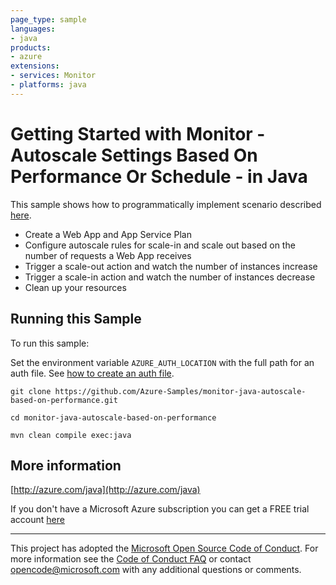 ```yaml
---
page_type: sample
languages:
- java
products:
- azure
extensions:
- services: Monitor
- platforms: java
---
```


# Getting Started with Monitor - Autoscale Settings Based On Performance Or Schedule - in Java #


  This sample shows how to programmatically implement scenario described <a href="https://docs.microsoft.com/en-us/azure/monitoring-and-diagnostics/monitor-tutorial-autoscale-performance-schedule">here</a>.
   - Create a Web App and App Service Plan
   - Configure autoscale rules for scale-in and scale out based on the number of requests a Web App receives
   - Trigger a scale-out action and watch the number of instances increase
   - Trigger a scale-in action and watch the number of instances decrease
   - Clean up your resources
 

## Running this Sample ##

To run this sample:

Set the environment variable `AZURE_AUTH_LOCATION` with the full path for an auth file. See [how to create an auth file](https://github.com/Azure/azure-libraries-for-java/blob/master/AUTH.md).

    git clone https://github.com/Azure-Samples/monitor-java-autoscale-based-on-performance.git

    cd monitor-java-autoscale-based-on-performance

    mvn clean compile exec:java

## More information ##

[http://azure.com/java](http://azure.com/java)

If you don't have a Microsoft Azure subscription you can get a FREE trial account [here](http://go.microsoft.com/fwlink/?LinkId=330212)

---

This project has adopted the [Microsoft Open Source Code of Conduct](https://opensource.microsoft.com/codeofconduct/). For more information see the [Code of Conduct FAQ](https://opensource.microsoft.com/codeofconduct/faq/) or contact [opencode@microsoft.com](mailto:opencode@microsoft.com) with any additional questions or comments.
